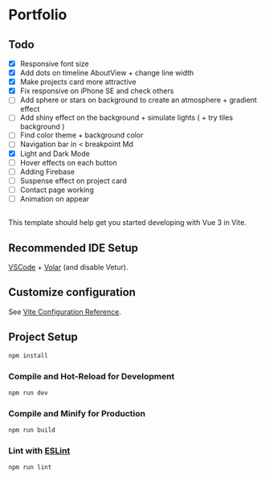 # Portfolio

## Todo
- [x] Responsive font size
- [x] Add dots on timeline AboutView + change line width
- [x] Make projects card more attractive
- [x] Fix responsive on iPhone SE and check others
- [ ] Add sphere or stars on background to create an atmosphere + gradient effect
- [ ] Add shiny effect on the background + simulate lights ( + try tiles background )
- [ ] Find color theme + background color
- [ ] Navigation bar in < breakpoint Md
- [x] Light and Dark Mode
- [ ] Hover effects on each button
- [ ] Adding Firebase
- [ ] Suspense effect on project card
- [ ] Contact page working
- [ ] Animation on appear

##
This template should help get you started developing with Vue 3 in Vite.

## Recommended IDE Setup

[VSCode](https://code.visualstudio.com/) + [Volar](https://marketplace.visualstudio.com/items?itemName=Vue.volar) (and disable Vetur).

## Customize configuration

See [Vite Configuration Reference](https://vitejs.dev/config/).

## Project Setup

```sh
npm install
```

### Compile and Hot-Reload for Development

```sh
npm run dev
```

### Compile and Minify for Production

```sh
npm run build
```

### Lint with [ESLint](https://eslint.org/)

```sh
npm run lint
```
